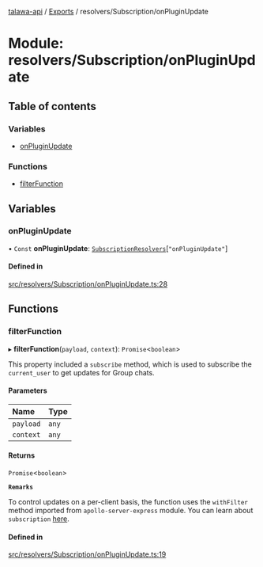 [talawa-api](../README.md) / [Exports](../modules.md) / resolvers/Subscription/onPluginUpdate

# Module: resolvers/Subscription/onPluginUpdate

## Table of contents

### Variables

- [onPluginUpdate](resolvers_Subscription_onPluginUpdate.md#onpluginupdate)

### Functions

- [filterFunction](resolvers_Subscription_onPluginUpdate.md#filterfunction)

## Variables

### onPluginUpdate

• `Const` **onPluginUpdate**: [`SubscriptionResolvers`](types_generatedGraphQLTypes.md#subscriptionresolvers)[``"onPluginUpdate"``]

#### Defined in

[src/resolvers/Subscription/onPluginUpdate.ts:28](https://github.com/PalisadoesFoundation/talawa-api/blob/612a320/src/resolvers/Subscription/onPluginUpdate.ts#L28)

## Functions

### filterFunction

▸ **filterFunction**(`payload`, `context`): `Promise`\<`boolean`\>

This property included a `subscribe` method, which is used to
subscribe the `current_user` to get updates for Group chats.

#### Parameters

| Name | Type |
| :------ | :------ |
| `payload` | `any` |
| `context` | `any` |

#### Returns

`Promise`\<`boolean`\>

**`Remarks`**

To control updates on a per-client basis, the function uses the `withFilter`
method imported from `apollo-server-express` module.
You can learn about `subscription` [here](https://www.apollographql.com/docs/apollo-server/data/subscriptions/).

#### Defined in

[src/resolvers/Subscription/onPluginUpdate.ts:19](https://github.com/PalisadoesFoundation/talawa-api/blob/612a320/src/resolvers/Subscription/onPluginUpdate.ts#L19)
